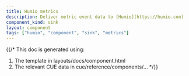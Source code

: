 ```yaml
---
title: Humio metrics
description: Deliver metric event data to [Humio](https://humio.com)
component_kind: sink
layout: component
tags: ["humio", "component", "sink", "metrics"]
---
```


{{/*
This doc is generated using:

1. The template in layouts/docs/component.html
2. The relevant CUE data in cue/reference/components/...
*/}}
